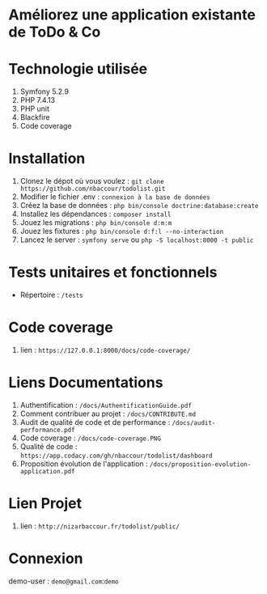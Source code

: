 # Améliorez une application existante de ToDo & Co


# Technologie utilisée

1. Symfony 5.2.9
2. PHP 7.4.13
3. PHP unit
4. Blackfire
5. Code coverage

# Installation

1. Clonez le dépot où vous voulez : `git clone https://github.com/nbaccour/todolist.git`
2. Modifier le fichier .env : `connexion à la base de données`
3. Créez la base de données : `php bin/console doctrine:database:create`
4. Installez les dépendances : `composer install`
5. Jouez les migrations : `php bin/console d:m:m`
6. Jouez les fixtures : `php bin/console d:f:l --no-interaction`
7. Lancez le server : `symfony serve` ou `php -S localhost:8000 -t public`

# Tests unitaires et fonctionnels

- Répertoire : `/tests`


# Code coverage
1. lien : `https://127.0.0.1:8000/docs/code-coverage/`

# Liens Documentations

1. Authentification : `/docs/AuthentificationGuide.pdf`
2. Comment contribuer au projet : `/docs/CONTRIBUTE.md`
3. Audit de qualité de code et de performance : `/docs/audit-performance.pdf`
4. Code coverage : `/docs/code-coverage.PNG`
5. Qualité de code : `https://app.codacy.com/gh/nbaccour/todolist/dashboard`
6. Proposition évolution de l'application : `/docs/proposition-evolution-application.pdf`


# Lien Projet

1. lien : `http://nizarbaccour.fr/todolist/public/`

# Connexion


 demo-user : `demo@gmail.com`:`demo`


